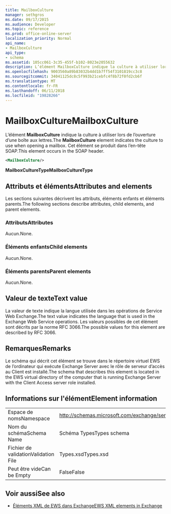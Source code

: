 ```yaml
---
title: MailboxCulture
manager: sethgros
ms.date: 09/17/2015
ms.audience: Developer
ms.topic: reference
ms.prod: office-online-server
localization_priority: Normal
api_name:
- MailboxCulture
api_type:
- schema
ms.assetid: 105cc061-3c35-455f-b102-8023e2055632
description: L’élément MailboxCulture indique la culture à utiliser lors de l’ouverture d’une boîte aux lettres. Cet élément se produit dans l’en-tête SOAP.
ms.openlocfilehash: 9003560a89b83032b4dd1b7ff54f3101819cc3c8
ms.sourcegitcommit: 34041125dc8c5f993b21cebfc4f8b72f0fd2cb6f
ms.translationtype: MT
ms.contentlocale: fr-FR
ms.lasthandoff: 06/11/2018
ms.locfileid: "19828266"
---
```

# <a name="mailboxculture"></a><span data-ttu-id="72be4-104">MailboxCulture</span><span class="sxs-lookup"><span data-stu-id="72be4-104">MailboxCulture</span></span>

<span data-ttu-id="72be4-105">L’élément **MailboxCulture** indique la culture à utiliser lors de l’ouverture d’une boîte aux lettres.</span><span class="sxs-lookup"><span data-stu-id="72be4-105">The **MailboxCulture** element indicates the culture to use when opening a mailbox.</span></span> <span data-ttu-id="72be4-106">Cet élément se produit dans l’en-tête SOAP.</span><span class="sxs-lookup"><span data-stu-id="72be4-106">This element occurs in the SOAP header.</span></span> 
  
```xml
<MailboxCulture/>
```

<span data-ttu-id="72be4-107">**MailboxCultureType**</span><span class="sxs-lookup"><span data-stu-id="72be4-107">**MailboxCultureType**</span></span>

## <a name="attributes-and-elements"></a><span data-ttu-id="72be4-108">Attributs et éléments</span><span class="sxs-lookup"><span data-stu-id="72be4-108">Attributes and elements</span></span>

<span data-ttu-id="72be4-109">Les sections suivantes décrivent les attributs, éléments enfants et éléments parents.</span><span class="sxs-lookup"><span data-stu-id="72be4-109">The following sections describe attributes, child elements, and parent elements.</span></span>
  
### <a name="attributes"></a><span data-ttu-id="72be4-110">Attributs</span><span class="sxs-lookup"><span data-stu-id="72be4-110">Attributes</span></span>

<span data-ttu-id="72be4-111">Aucun.</span><span class="sxs-lookup"><span data-stu-id="72be4-111">None.</span></span>
  
### <a name="child-elements"></a><span data-ttu-id="72be4-112">Éléments enfants</span><span class="sxs-lookup"><span data-stu-id="72be4-112">Child elements</span></span>

<span data-ttu-id="72be4-113">Aucun.</span><span class="sxs-lookup"><span data-stu-id="72be4-113">None.</span></span>
  
### <a name="parent-elements"></a><span data-ttu-id="72be4-114">Éléments parents</span><span class="sxs-lookup"><span data-stu-id="72be4-114">Parent elements</span></span>

<span data-ttu-id="72be4-115">Aucun.</span><span class="sxs-lookup"><span data-stu-id="72be4-115">None.</span></span>
  
## <a name="text-value"></a><span data-ttu-id="72be4-116">Valeur de texte</span><span class="sxs-lookup"><span data-stu-id="72be4-116">Text value</span></span>

<span data-ttu-id="72be4-117">La valeur de texte indique la langue utilisée dans les opérations de Service Web Exchange.</span><span class="sxs-lookup"><span data-stu-id="72be4-117">The text value indicates the language that is used in the Exchange Web Service operations.</span></span> <span data-ttu-id="72be4-118">Les valeurs possibles de cet élément sont décrits par la norme RFC 3066.</span><span class="sxs-lookup"><span data-stu-id="72be4-118">The possible values for this element are described by RFC 3066.</span></span>
  
## <a name="remarks"></a><span data-ttu-id="72be4-119">Remarques</span><span class="sxs-lookup"><span data-stu-id="72be4-119">Remarks</span></span>

<span data-ttu-id="72be4-120">Le schéma qui décrit cet élément se trouve dans le répertoire virtuel EWS de l’ordinateur qui exécute Exchange Server avec le rôle de serveur d’accès au Client est installé.</span><span class="sxs-lookup"><span data-stu-id="72be4-120">The schema that describes this element is located in the EWS virtual directory of the computer that is running Exchange Server with the Client Access server role installed.</span></span>
  
## <a name="element-information"></a><span data-ttu-id="72be4-121">Informations sur l'élément</span><span class="sxs-lookup"><span data-stu-id="72be4-121">Element information</span></span>

|||
|:-----|:-----|
|<span data-ttu-id="72be4-122">Espace de noms</span><span class="sxs-lookup"><span data-stu-id="72be4-122">Namespace</span></span>  <br/> |http://schemas.microsoft.com/exchange/services/2006/types  <br/> |
|<span data-ttu-id="72be4-123">Nom du schéma</span><span class="sxs-lookup"><span data-stu-id="72be4-123">Schema Name</span></span>  <br/> |<span data-ttu-id="72be4-124">Schéma Types</span><span class="sxs-lookup"><span data-stu-id="72be4-124">Types schema</span></span>  <br/> |
|<span data-ttu-id="72be4-125">Fichier de validation</span><span class="sxs-lookup"><span data-stu-id="72be4-125">Validation File</span></span>  <br/> |<span data-ttu-id="72be4-126">Types.xsd</span><span class="sxs-lookup"><span data-stu-id="72be4-126">Types.xsd</span></span>  <br/> |
|<span data-ttu-id="72be4-127">Peut être vide</span><span class="sxs-lookup"><span data-stu-id="72be4-127">Can be Empty</span></span>  <br/> |<span data-ttu-id="72be4-128">False</span><span class="sxs-lookup"><span data-stu-id="72be4-128">False</span></span>  <br/> |
   
## <a name="see-also"></a><span data-ttu-id="72be4-129">Voir aussi</span><span class="sxs-lookup"><span data-stu-id="72be4-129">See also</span></span>

- [<span data-ttu-id="72be4-130">Éléments XML de EWS dans Exchange</span><span class="sxs-lookup"><span data-stu-id="72be4-130">EWS XML elements in Exchange</span></span>](ews-xml-elements-in-exchange.md)

